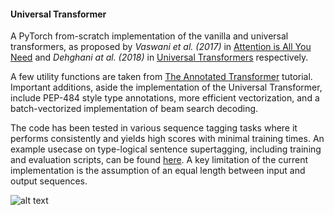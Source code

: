 #### Universal Transformer
A PyTorch from-scratch implementation of the vanilla and universal transformers, as proposed by 
*Vaswani et al. (2017)* in [Attention is All You Need](https://arxiv.org/pdf/1706.03762.pdf) 
and *Dehghani at al. (2018)* in [Universal Transformers](https://arxiv.org/pdf/1807.03819.pdf)
respectively.

A few utility functions are taken from [The Annotated Transformer](http://nlp.seas.harvard.edu/2018/04/03/attention.html) 
tutorial. Important additions, aside the implementation of the Universal Transformer, include PEP-484 style type annotations, more efficient vectorization, and a batch-vectorized
implementation of beam search decoding. 

The code has been tested in various sequence tagging tasks where it performs consistently and 
yields 
high scores with minimal training times. An example usecase on type-logical sentence 
supertagging, including training and evaluation scripts,
can be found [here](https://github.com/konstantinosKokos/Lassy-TLG-Supertagging). A key 
limitation of the current implementation is the assumption of an equal length between input
and output sequences. 

![alt text](https://slack-imgs.com/?c=1&url=https%3A%2F%2Fwww.thespruce.com%2Fthmb%2FCG6T8EjAeGCjHKES-5xcRbMy05M%3D%2F1500x1500%2Ffilters%3Ano_upscale()%3Amax_bytes(150000)%3Astrip_icc()%2FRescue_Bots_Optimus_Prime_Racing_trailer-585d93633df78ce2c3237f7e.jpg)
